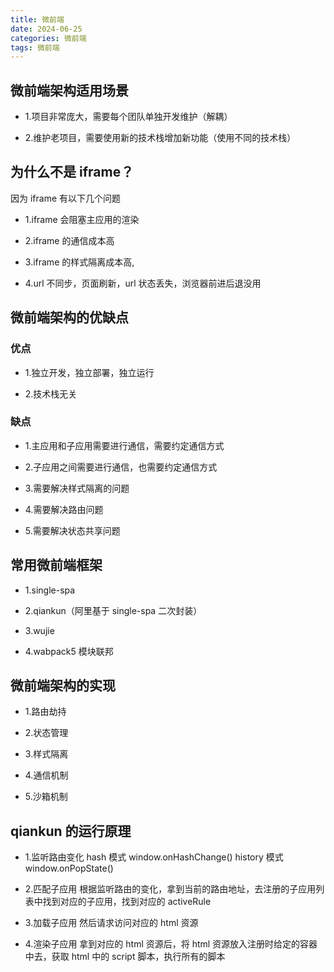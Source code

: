 ```yaml
---
title: 微前端
date: 2024-06-25
categories: 微前端
tags: 微前端
---
```


## 微前端架构适用场景

- 1.项目非常庞大，需要每个团队单独开发维护（解耦）

- 2.维护老项目，需要使用新的技术栈增加新功能（使用不同的技术栈）

## 为什么不是 iframe？

因为 iframe 有以下几个问题

- 1.iframe 会阻塞主应用的渲染

- 2.iframe 的通信成本高

- 3.iframe 的样式隔离成本高,

- 4.url 不同步，页面刷新，url 状态丢失，浏览器前进后退没用

## 微前端架构的优缺点

### 优点

- 1.独立开发，独立部署，独立运行

- 2.技术栈无关

### 缺点

- 1.主应用和子应用需要进行通信，需要约定通信方式

- 2.子应用之间需要进行通信，也需要约定通信方式

- 3.需要解决样式隔离的问题

- 4.需要解决路由问题

- 5.需要解决状态共享问题

## 常用微前端框架

- 1.single-spa

- 2.qiankun（阿里基于 single-spa 二次封装）

- 3.wujie

- 4.wabpack5 模块联邦

## 微前端架构的实现

- 1.路由劫持

- 2.状态管理

- 3.样式隔离

- 4.通信机制

- 5.沙箱机制

## qiankun 的运行原理

- 1.监听路由变化 hash 模式 window\.onHashChange() history 模式 window\.onPopState()

- 2.匹配子应用 根据监听路由的变化，拿到当前的路由地址，去注册的子应用列表中找到对应的子应用，找到对应的 activeRule

- 3.加载子应用 然后请求访问对应的 html 资源

- 4.渲染子应用 拿到对应的 html 资源后，将 html 资源放入注册时给定的容器中去，获取 html 中的 script 脚本，执行所有的脚本
